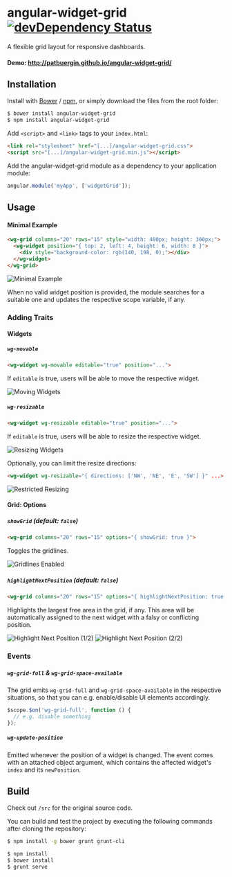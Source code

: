 # angular-widget-grid [![devDependency Status](https://david-dm.org/patbuergin/angular-widget-grid/dev-status.svg)](https://david-dm.org/patbuergin/angular-widget-grid#info=devDependencies)

A flexible grid layout for responsive dashboards.

#### Demo: http://patbuergin.github.io/angular-widget-grid/

## Installation
Install with [Bower](http://bower.io/) / [npm](http://www.npmjs.com/), or simply download the files from the root folder:

```sh
$ bower install angular-widget-grid
$ npm install angular-widget-grid
```

Add `<script>` and `<link>` tags to your `index.html`:

```html
<link rel="stylesheet" href="[...]/angular-widget-grid.css">
<script src="[...]/angular-widget-grid.min.js"></script>
```

Add the angular-widget-grid module as a dependency to your application module:

```javascript
angular.module('myApp', ['widgetGrid']);
```

## Usage
#### Minimal Example
```html
<wg-grid columns="20" rows="15" style="width: 400px; height: 300px;">
  <wg-widget position="{ top: 2, left: 4, height: 6, width: 8 }">
    <div style="background-color: rgb(140, 198, 0);"></div>
  </wg-widget>
</wg-grid>
```
![Minimal Example](https://raw.githubusercontent.com/patbuergin/angular-widget-grid/master/doc/wg-1.png)

When no valid widget position is provided, the module searches for a suitable one and updates the respective scope variable, if any.

### Adding Traits
#### Widgets
##### `wg-movable`
```html
<wg-widget wg-movable editable="true" position="...">
```
If `editable` is true, users will be able to move the respective widget.

![Moving Widgets](https://raw.githubusercontent.com/patbuergin/angular-widget-grid/master/doc/wg-2.png)

##### `wg-resizable`
```html
<wg-widget wg-resizable editable="true" position="...">
```
If `editable` is true, users will be able to resize the respective widget.

![Resizing Widgets](https://raw.githubusercontent.com/patbuergin/angular-widget-grid/master/doc/wg-3.png)

Optionally, you can limit the resize directions: 
```html
<wg-widget wg-resizable="{ directions: ['NW', 'NE', 'E', 'SW'] }" ...>
```

![Restricted Resizing](https://raw.githubusercontent.com/patbuergin/angular-widget-grid/master/doc/wg-4.png)

#### Grid: Options
##### `showGrid` (default: `false`)  
```html
<wg-grid columns="20" rows="15" options="{ showGrid: true }">
```
Toggles the gridlines.

![Gridlines Enabled](https://raw.githubusercontent.com/patbuergin/angular-widget-grid/master/doc/wg-5.png)

##### `highlightNextPosition` (default: `false`)
```html
<wg-grid columns="20" rows="15" options="{ highlightNextPosition: true, showGrid: true }">
```
Highlights the largest free area in the grid, if any. This area will be automatically assigned to the next widget with a falsy or conflicting position.

![Highlight Next Position (1/2)](https://raw.githubusercontent.com/patbuergin/angular-widget-grid/master/doc/wg-6.png)
![Highlight Next Position (2/2)](https://raw.githubusercontent.com/patbuergin/angular-widget-grid/master/doc/wg-7.png)

### Events
##### `wg-grid-full` & `wg-grid-space-available`
The grid emits `wg-grid-full` and `wg-grid-space-available` in the respective situations, so that you can e.g. enable/disable UI elements accordingly.

```js
$scope.$on('wg-grid-full', function () {
  // e.g. disable something
});
```

##### `wg-update-position`
Emitted whenever the position of a widget is changed. The event comes with an attached object argument, which contains the affected widget's `index` and its `newPosition`.

## Build
Check out `/src` for the original source code.

You can build and test the project by executing the following commands after cloning the repository:
```sh
$ npm install -g bower grunt grunt-cli

$ npm install
$ bower install
$ grunt serve
```
